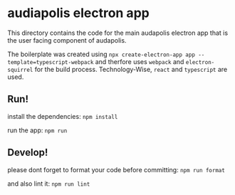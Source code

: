 # audiapolis electron app
This directory contains the code for the main audapolis electron app that is the user facing component of audapolis.

The boilerplate was created using `npx create-electron-app app --template=typescript-webpack` and therfore uses `webpack` and `electron-squirrel` for the build process.
Technology-Wise, `react` and `typescript` are used.

## Run!

install the dependencies:
```npm install```

run the app:
```npm run```

## Develop!

please dont forget to format your code before committing:
```npm run format```

and also lint it:
```npm run lint```
